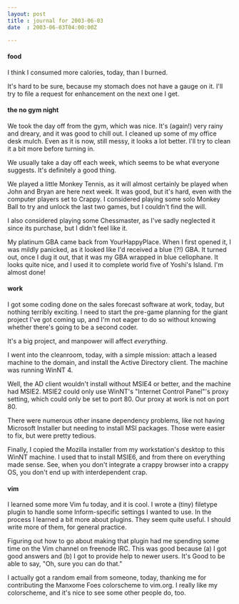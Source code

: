 ```yaml
---
layout: post
title : journal for 2003-06-03
date  : 2003-06-03T04:00:00Z

---
```

<h4>food</h4>I think I consumed more calories, today, than I burned.

It's hard to be sure, because my stomach does not have a gauge on it.  I'll try to file a request for enhancement on the next one I get.<h4>the no gym night</h4>We took the day off from the gym, which was nice.  It's (again!) very rainy and dreary, and it was good to chill out.  I cleaned up some of my office desk mulch.  Even as it is now, still messy, it looks a lot better.  I'll try to clean it a bit more before turning in.

We usually take a day off each week, which seems to be what everyone suggests. It's definitely a good thing.

We played a little Monkey Tennis, as it will almost certainly be played when John and Bryan are here next week.  It was good, but it's hard, even with the computer players set to Crappy.  I considered playing some solo Monkey Ball to try and unlock the last two games, but I couldn't find the will.

I also considered playing some Chessmaster, as I've sadly neglected it since its purchase, but I didn't feel like it.

My platinum GBA came back from YourHappyPlace.  When I first opened it, I was mildly panicked, as it looked like I'd received a blue (?!) GBA.  It turned out, once I dug it out, that it was my GBA wrapped in blue cellophane.  It looks quite nice, and I used it to complete world five of Yoshi's Island.  I'm almost done!<h4>work</h4>I got some coding done on the sales forecast software at work, today, but nothing terribly exciting.  I need to start the pre-game planning for the giant project I've got coming up, and I'm not eager to do so without knowing whether there's going to be a second coder.

It's a big project, and manpower will affect <em>everything</em>.

I went into the cleanroom, today, with a simple mission: attach a leased machine to the domain, and install the Active Directory client.  The machine was running WinNT 4.

Well, the AD client wouldn't install without MSIE4 or better, and the machine had MSIE2.  MSIE2 could only use WinNT's "Internet Control Panel"'s proxy setting, which could only be set to port 80.  Our proxy at work is not on port 80.

There were numerous other insane dependency problems, like not having Microsoft Installer but needing to install MSI packages.  Those were easier to fix, but were pretty tedious.

Finally, I copied the Mozilla installer from my workstation's desktop to this WinNT machine.  I used that to install MSIE6, and from there on everything made sense.  See, when you don't integrate a crappy browser into a crappy OS, you don't end up with interdependent crap.<h4>vim</h4>I learned some more Vim fu today, and it is cool.  I wrote a (tiny) filetype plugin to handle some Inform-specific settings I wanted to use.  In the process I learned a bit more about plugins.  They seem quite useful.  I should write more of them, for general practice.

Figuring out how to go about making that plugin had me spending some time on the Vim channel on freenode IRC.  This was good because (a) I got good answers and (b) I got to provide help to newer users.  It's Good to be able to say, "Oh, sure you can do that."

I actually got a random email from someone, today, thanking me for contributing the Manxome Foes colorscheme to vim.org.  I really like my colorscheme, and it's nice to see some other people do, too.

